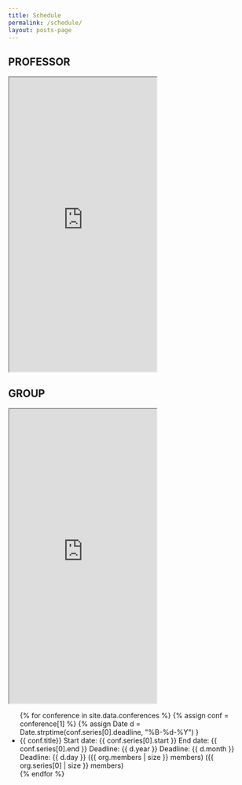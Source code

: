 ```yaml
---
title: Schedule
permalink: /schedule/
layout: posts-page
---
```


## PROFESSOR

<iframe src="https://calendar.google.com/calendar/u/0/embed?src=dale40@gmail.com&ctz=Asia/Seoul&pli=1" class="embed-responsive" height="600px"></iframe>

## GROUP

<iframe src=" https://calendar.google.com/calendar/u/0/embed?src=cc3381e63109ca3620f9dc700200331094a[…]8bfe3ea4b99f846d68@group.calendar.google.com&ctz=Asia/Seoul" class="embed-responsive" height="600px"></iframe>

<ul>
{% for conference in site.data.conferences %}
{% assign conf = conference[1] %}
{% assign Date d = Date.strptime(conf.series[0].deadline, "%B-%d-%Y") }
  <li>
    {{ conf.title}}
    Start date: {{ conf.series[0].start }}
    End date: {{ conf.series[0].end }}
    Deadline: {{ d.year }}
    Deadline: {{ d.month }}
    Deadline: {{ d.day }}
    ({{ org.members | size }} members)
    ({{ org.series[0] | size }} members)
  </li>
{% endfor %}
</ul>

